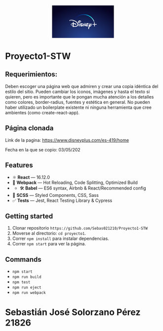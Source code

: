 <p align="center">
    <img src="./proyecto1/src/images/disneyLogo.png" alt="Disney+" style="width: 200px; height: auto;"/>
</p>

# Proyecto1-STW

## Requerimientos:

Deben escoger una página web que admiren y crear una copia idéntica del estilo del sitio. Pueden cambiar los iconos, imágenes y hasta el texto si quieren, pero es importante que le pongan mucha atención a los detalles como colores, border-radius, fuentes y estética en general. No pueden haber utilizado un boilerplate existente ni ninguna herramienta que cree ambientes (como create-react-app). 

## Página clonada

Link de la pagina: https://www.disneyplus.com/es-419/home

Fecha en la que se copio: 03/05/202

## Features

- ⚛ **React** — 16.12.0
- 🚀 **Webpack**  — Hot Reloading, Code Splitting, Optimized Build
- - 🛠 **Babel** — ES6 syntax, Airbnb & React/Recommended config
- 💅 **SCSS** — Styled Components, CSS, Sass
- ✅  **Tests** — Jest, React Testing Library & Cypress

## Getting started

1. Clonar repositorio `https://github.com/Sebas021210/Proyecto1-STW`
2. Moverse al directorio: `cd proyecto1`.<br />
3. Correr `npm install` para instalar dependencias.<br />
4. Correr `npm start` para ver la página.

## Commands

- `npm start`
- `npm run build`
- `npm test`
- `npm run eject`
- `npm run webpack`

# Sebastián José Solorzano Pérez 21826
